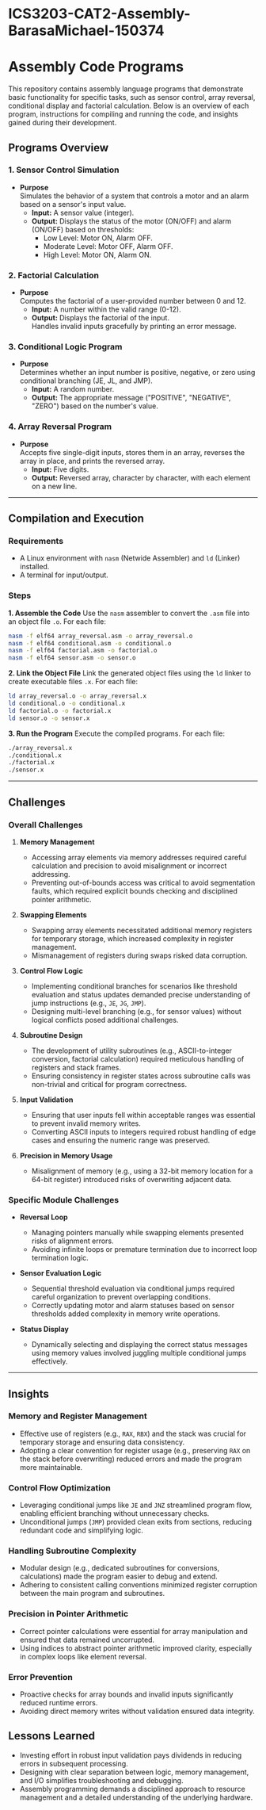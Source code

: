 # ICS3203-CAT2-Assembly-BarasaMichael-150374

# **Assembly Code Programs**
This repository contains assembly language programs that demonstrate basic functionality for specific tasks, such as sensor control, array reversal, conditional display and factorial calculation. Below is an overview of each program, instructions for compiling and running the code, and insights gained during their development.

## **Programs Overview**
### **1. Sensor Control Simulation**
- **Purpose**  
  Simulates the behavior of a system that controls a motor and an alarm based on a sensor's input value.  
  - **Input:** A sensor value (integer).  
  - **Output:** Displays the status of the motor (ON/OFF) and alarm (ON/OFF) based on thresholds:
    - Low Level: Motor ON, Alarm OFF.
    - Moderate Level: Motor OFF, Alarm OFF.
    - High Level: Motor ON, Alarm ON.

### **2. Factorial Calculation**
- **Purpose**  
  Computes the factorial of a user-provided number between 0 and 12.  
  - **Input:** A number within the valid range (0-12).  
  - **Output:** Displays the factorial of the input.  
  Handles invalid inputs gracefully by printing an error message.

### **3. Conditional Logic Program**
- **Purpose**  
  Determines whether an input number is positive, negative, or zero using conditional branching (JE, JL, and JMP). 
  - **Input:** A random number. 
  - **Output:** The appropriate message ("POSITIVE", "NEGATIVE", "ZERO") based on the number's value.

### **4. Array Reversal Program**
- **Purpose**  
  Accepts five single-digit inputs, stores them in an array, reverses the array in place, and prints the reversed array.
  - **Input:** Five digits.  
  - **Output:** Reversed array, character by character, with each element on a new line.

---

## **Compilation and Execution**

### **Requirements**
- A Linux environment with `nasm` (Netwide Assembler) and `ld` (Linker) installed.
- A terminal for input/output.

### **Steps**

**1. Assemble the Code**
Use the `nasm` assembler to convert the `.asm` file into an object file `.o`. For each file:
```bash
nasm -f elf64 array_reversal.asm -o array_reversal.o
nasm -f elf64 conditional.asm -o conditional.o
nasm -f elf64 factorial.asm -o factorial.o
nasm -f elf64 sensor.asm -o sensor.o
```

**2. Link the Object File**
Link the generated object files using the `ld` linker to create executable files `.x`. For each file:
```bash
ld array_reversal.o -o array_reversal.x
ld conditional.o -o conditional.x
ld factorial.o -o factorial.x
ld sensor.o -o sensor.x
```

**3. Run the Program**
Execute the compiled programs. For each file:
```bash
./array_reversal.x
./conditional.x
./factorial.x
./sensor.x
```
---

## **Challenges**

### **Overall Challenges**
1. **Memory Management**
   - Accessing array elements via memory addresses required careful calculation and precision to avoid misalignment or incorrect addressing.
   - Preventing out-of-bounds access was critical to avoid segmentation faults, which required explicit bounds checking and disciplined pointer arithmetic.

2. **Swapping Elements**
   - Swapping array elements necessitated additional memory registers for temporary storage, which increased complexity in register management.
   - Mismanagement of registers during swaps risked data corruption.

3. **Control Flow Logic**
   - Implementing conditional branches for scenarios like threshold evaluation and status updates demanded precise understanding of jump instructions (e.g., `JE`, `JG`, `JMP`).
   - Designing multi-level branching (e.g., for sensor values) without logical conflicts posed additional challenges.

4. **Subroutine Design**
   - The development of utility subroutines (e.g., ASCII-to-integer conversion, factorial calculation) required meticulous handling of registers and stack frames.
   - Ensuring consistency in register states across subroutine calls was non-trivial and critical for program correctness.

5. **Input Validation**
   - Ensuring that user inputs fell within acceptable ranges was essential to prevent invalid memory writes.
   - Converting ASCII inputs to integers required robust handling of edge cases and ensuring the numeric range was preserved.

6. **Precision in Memory Usage**
   - Misalignment of memory (e.g., using a 32-bit memory location for a 64-bit register) introduced risks of overwriting adjacent data.

### **Specific Module Challenges**
- **Reversal Loop**
  - Managing pointers manually while swapping elements presented risks of alignment errors.
  - Avoiding infinite loops or premature termination due to incorrect loop termination logic.

- **Sensor Evaluation Logic**
  - Sequential threshold evaluation via conditional jumps required careful organization to prevent overlapping conditions.
  - Correctly updating motor and alarm statuses based on sensor thresholds added complexity in memory write operations.

- **Status Display**
  - Dynamically selecting and displaying the correct status messages using memory values involved juggling multiple conditional jumps effectively.

---

## **Insights**

### **Memory and Register Management**
- Effective use of registers (e.g., `RAX`, `RBX`) and the stack was crucial for temporary storage and ensuring data consistency.
- Adopting a clear convention for register usage (e.g., preserving `RAX` on the stack before overwriting) reduced errors and made the program more maintainable.

### **Control Flow Optimization**
- Leveraging conditional jumps like `JE` and `JNZ` streamlined program flow, enabling efficient branching without unnecessary checks.
- Unconditional jumps (`JMP`) provided clean exits from sections, reducing redundant code and simplifying logic.

### **Handling Subroutine Complexity**
- Modular design (e.g., dedicated subroutines for conversions, calculations) made the program easier to debug and extend.
- Adhering to consistent calling conventions minimized register corruption between the main program and subroutines.

### **Precision in Pointer Arithmetic**
- Correct pointer calculations were essential for array manipulation and ensured that data remained uncorrupted.
- Using indices to abstract pointer arithmetic improved clarity, especially in complex loops like element reversal.

### **Error Prevention**
- Proactive checks for array bounds and invalid inputs significantly reduced runtime errors.
- Avoiding direct memory writes without validation ensured data integrity.

## **Lessons Learned**
- Investing effort in robust input validation pays dividends in reducing errors in subsequent processing.
- Designing with clear separation between logic, memory management, and I/O simplifies troubleshooting and debugging.
- Assembly programming demands a disciplined approach to resource management and a detailed understanding of the underlying hardware.
